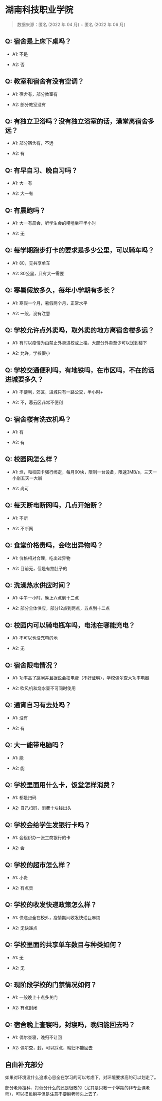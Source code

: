 # 湖南科技职业学院

> 数据来源：匿名 (2022 年 04 月) + 匿名 (2022 年 06 月)

## Q: 宿舍是上床下桌吗？

- A1: 不是

- A2: 否

## Q: 教室和宿舍有没有空调？

- A1: 宿舍有，部分教室有

- A2: 部分教室没有

## Q: 有独立卫浴吗？没有独立浴室的话，澡堂离宿舍多远？

- A1: 部分宿舍有，不远

- A2: 有

## Q: 有早自习、晚自习吗？

- A1: 大一有

- A2: 大一有

## Q: 有晨跑吗？

- A1: 大一有晨会，听学生会的唠嗑坐牢半小时

- A2: 无

## Q: 每学期跑步打卡的要求是多少公里，可以骑车吗？

- A1: 80，无共享单车

- A2: 80公里，只有大一需要

## Q: 寒暑假放多久，每年小学期有多长？

- A1: 寒假一个月，暑假两个月，正常水平

- A2: 一般，没有注意

## Q: 学校允许点外卖吗，取外卖的地方离宿舍楼多远？

- A1: 有时以疫情为由禁止外卖进校或上楼。大部分外卖至少可以送到楼下

- A2: 允许，学校很小

## Q: 学校交通便利吗，有地铁吗，在市区吗，不在的话进城要多久？

- A1: 不便利，郊区，进城只有一路公交，半小时+

- A2: 不，暮云区非常不便利

## Q: 宿舍楼有洗衣机吗？

- A1: 有

- A2: 有

## Q: 校园网怎么样？

- A1: 烂，和校园卡强行绑定，每月60块，限制一台设备，限速3MB/s，三天一小崩五天一大崩

- A2: 尚可

## Q: 每天断电断网吗，几点开始断？

- A1: 不断

- A2: 不断网

## Q: 食堂价格贵吗，会吃出异物吗？

- A1: 价格相对合理，吃出过异物

- A2: 目前无，但是有拉肚子的

## Q: 洗澡热水供应时间？

- A1: 中午一小时，晚上六点到十二点

- A2: 部分全体供应，部分12点到两点，五点到十二点

## Q: 校园内可以骑电瓶车吗，电池在哪能充电？

- A1: 不可以也没充电的地

- A2: 无

## Q: 宿舍限电情况？

- A1: 功率高了跳闸并且据说会扣电费（不好证明），学校偶尔查大功率电器

- A2: 吹风机和烧水壶不可同时使用

## Q: 通宵自习有去处吗？

- A1: 没有

- A2: 有

## Q: 大一能带电脑吗？

- A1: 能

- A2: 能

## Q: 学校里面用什么卡，饭堂怎样消费？

- A1: 都是扫码

- A2: 自己扫码，消费十块钱出头

## Q: 学校会给学生发银行卡吗？

- A1: 会组织办一张工商银行的卡

- A2: 会

## Q: 学校的超市怎么样？

- A1: 小贵

- A2: 有点贵

## Q: 学校的收发快递政策怎么样？

- A1: 快递点全在校外，疫情期间收发快递巨麻烦

- A2: 无快递点

## Q: 学校里面的共享单车数目与种类如何？

- A1: 无

- A2: 无

## Q: 现阶段学校的门禁情况如何？

- A1: 一般晚上十点多关门

- A2: 有点封闭

## Q: 宿舍晚上查寝吗，封寝吗，晚归能回去吗？

- A1: 偶尔查寝，晚归不让回

- A2: 偶尔查，封，可以踩点，晚归不能回去

## 自由补充部分

如果对环境没什么追求心思全在学习的可以考虑下，对环境要求高的可以划走了。

部分老师挂科、打低分什么的还是很敢的（尤其是只教一个学期的非专业课老师），可以摸鱼躺平但是注意不要躺老师头上去了。